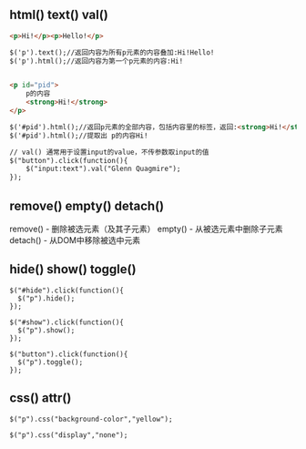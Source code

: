 ## html() text() val()
```html
<p>Hi!</p><p>Hello!</p>

$('p').text();//返回内容为所有p元素的内容叠加:Hi!Hello!
$('p').html();//返回内容为第一个p元素的内容:Hi!


<p id="pid">
	p的内容
    <strong>Hi!</strong>
</p>

$('#pid').html();//返回p元素的全部内容，包括内容里的标签，返回:<strong>Hi!</strong>
$('#pid').html();//提取出 p的内容Hi!

// val() 通常用于设置input的value，不传参数取input的值
$("button").click(function(){
    $("input:text").val("Glenn Quagmire");
});
```

## remove() empty() detach()
remove() - 删除被选元素（及其子元素）
empty() - 从被选元素中删除子元素
detach() - 从DOM中移除被选中元素

## hide() show() toggle()
```
$("#hide").click(function(){
  $("p").hide();
});
 
$("#show").click(function(){
  $("p").show();
});

$("button").click(function(){
  $("p").toggle();
});
```

## css() attr()
```
$("p").css("background-color","yellow");

$("p").css("display","none");
```
